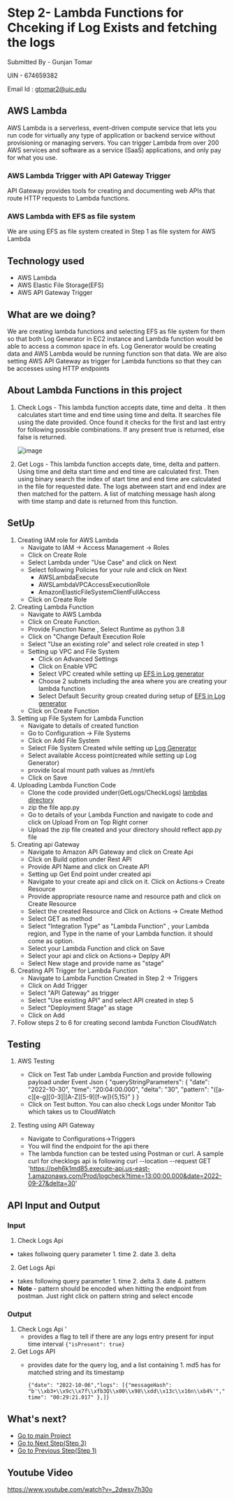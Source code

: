 # Step 2- Lambda Functions for Chceking if Log Exists and fetching the logs

Submitted By - Gunjan Tomar

UIN - 674659382

Email Id : gtomar2@uic.edu

## AWS Lambda

AWS Lambda is a serverless, event-driven compute service that lets you run code for virtually any type of application or backend service without provisioning or managing servers. You can trigger Lambda from over 200 AWS services and software as a service (SaaS) applications, and only pay for what you use.

### AWS Lambda Trigger with API Gateway Trigger
  
API Gateway provides tools for creating and documenting web APIs that route HTTP requests to Lambda functions.

### AWS Lambda with EFS as file system

We are using EFS as file system created in Step 1 as file system for AWS Lambda

## Technology used

- AWS Lambda
- AWS Elastic File Storage(EFS)
- AWS API Gateway Trigger

## What are we doing?
 
We are creating lambda functions and selecting EFS as file system for them so that both Log Generator in EC2 instance and Lambda function would be able to access a common space in efs. Log Generator would be creating data and AWS Lambda would be running function son that data. We are also setting AWS API Gateway as trigger for Lambda functions so that they can be accesses using HTTP endpoints

## About Lambda Functions in this project

1. Check Logs - This lambda function accepts date, time and delta . It then calculates start time and end time using time and delta. It searches file using the date provided. Once found it checks for the first and last entry for following possible combinations. If any present true is returned, else false is returned.

    ![image](https://user-images.githubusercontent.com/26132783/199360626-343c379b-fc05-4089-bbac-a567687a6df5.png)
    
2. Get Logs - This lambda function accepts date, time, delta and pattern. Using time and delta start time and end time are calculated first. Then using binary search the index of start time and end time are calculated in the file for requested date. The logs abetween start and end index are then matched for the pattern. A list of matching message hash along with time stamp and date is returned from this function.


## SetUp

1. Creating IAM role for AWS Lambda
    - Navigate to IAM -> Access Management -> Roles
    - Click on Create Role
    - Select Lambda under "Use Case" and click on Next
    - Select following Policies for your rule and click on Next
      - AWSLambdaExecute
      - AWSLambdaVPCAccessExecutionRole
      - AmazonElasticFileSystemClientFullAccess
    - Click on Create Role
2. Creating Lambda Function
    - Navigate to AWS Lambda
    - Click on Create Function.
    - Provide Function Name , Select Runtime as python 3.8
    - Click on "Change Default Execution Role
    - Select "Use an existing role" and select role created in step 1
    - Setting up VPC and File System
      - Click on Advanced Settings
      - Click on Enable VPC
      - Select VPC created while setting up [EFS in Log generator](https://github.com/TomarGunjan/AwsLogAnalysisWithLambdaAkkaGrpc/blob/master/ModifiedLogGenerator/README.md)
      - Choose 2 subnets including the area where you are creating your lambda function
      - Select Default Security group created during setup of [EFS in Log generator](https://github.com/TomarGunjan/AwsLogAnalysisWithLambdaAkkaGrpc/blob/master/ModifiedLogGenerator/README.md)
    - Click on Create Function
3. Setting up File System for Lambda Function
    - Navigate to details of created function
    - Go to Configuration -> File Systems
    - Click on Add File System
    - Select File System Created while setting up [Log Generator](https://github.com/TomarGunjan/AwsLogAnalysisWithLambdaAkkaGrpc/blob/master/ModifiedLogGenerator/README.md)
    - Select available Access point(created while setting up Log Generator)
    - provide local mount path values as /mnt/efs
    - Click on Save
4. Uploading Lambda Function Code
    - Clone the code provided under(GetLogs/CheckLogs) [lambdas directory](https://github.com/TomarGunjan/AwsLogAnalysisWithLambdaAkkaGrpc/tree/master/lambdas)
    - zip the file app.py 
    - Go to details of your Lambda Function and navigate to code and click on Upload From on Top Right corner
    - Upload the zip file created and your directory should reflect app.py file
5. Creating api Gateway
    - Navigate to Amazon API Gateway and click on Create Api
    - Click on Build option under Rest API 
    - Provide API Name and click on Create API
    - Setting up Get End point under created api
    - Navigate to your create api and click on it. Click on Actions-> Create Resource
    - Provide appropriate resource name and resource path and click on Create Resource
    - Select the created Resource and Click on Actions -> Create Method
    - Select GET as method
    - Select "Integration Type" as "Lambda Function" , your Lambda region, and Type in the name of your Lambda function. it should come as option.
    - Select your Lambda Function and click on Save
    - Select your api and click on Actions-> Deplpy API
    - Select New stage and provide name as "stage"
 6. Creating API Trigger for Lambda Function
    - Navigate to Lambda Function Created in Step 2 -> Triggers
    - Click on Add Trigger
    - Select "API Gateway" as trigger
    - Select "Use existing API" and select API created in step 5
    - Select "Deployment Stage" as stage
    - Click on Add
 7. Follow steps 2 to 6 for creating second lambda Function
CloudWatch
## Testing

1. AWS Testing 
    - Click on Test Tab under Lambda Function and provide following payload under Event Json
    {
  "queryStringParameters": {
    "date": "2022-10-30",
    "time": "20:04:00.000",
    "delta": "30",
    "pattern": "([a-c][e-g][0-3]|[A-Z][5-9][f-w]){5,15}"
  }
}
    - Click on Test button. You can also check Logs under Monitor Tab which takes us to CloudWatch
    
 2. Testing using API Gateway 
    - Navigate to Configurations->Triggers
    - You will find the endpoint for the api there
    - The lambda function can be tested using Postman or curl. A sample curl for checklogs api is following
    curl --location --request GET 'https://peh6k1md85.execute-api.us-east-1.amazonaws.com/Prod/logcheck?time=13:00:00.000&date=2022-09-27&delta=30'
    
 ## API Input and Output
 
 ### Input
 
 1. Check Logs Api
   - takes follwoing query parameter
         1. time
         2. date
         3. delta

2. Get Logs Api
  - takes following query parameter
        1. time
        2. delta
        3. date
        4. pattern
  - **Note** - pattern should be encoded when hitting the endpoint from postman. Just right click on pattern string and select encode

### Output

1. Check Logs Api '
    - provides a flag to tell if there are any logs entry present for input time interval
        ``` {"isPresent": true} ```
2. Get Logs API
    - provides date for the query log, and a list containing 1. md5 has for matched string and its timestamp
    
      ```{"date": "2022-10-06","logs": [{"messageHash": "b'\\xb3+\\x9c\\x7f\\xfb3Q\\x00\\x98\\xdd\\x13c\\x16n\\xb4%'","time": "00:29:21.017" },]}```
        
## What's next?
- [Go to main Project](https://github.com/TomarGunjan/AwsLogAnalysisWithLambdaAkkaGrpc/blob/master/README.md)
- [Go to Next Step(Step 3)](https://github.com/TomarGunjan/AwsLogAnalysisWithLambdaAkkaGrpc/blob/master/akka-http-loganalyser-scala/README.md)
- [Go to Previous Step(Step 1)](https://github.com/TomarGunjan/AwsLogAnalysisWithLambdaAkkaGrpc/edit/master/ModifiedLogGenerator/README.md)

## Youtube Video

https://www.youtube.com/watch?v=_2dwsv7h30o
